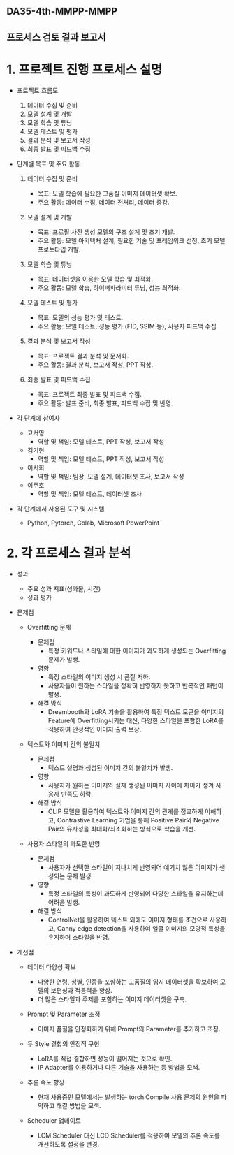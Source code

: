 ## DA35-4th-MMPP-MMPP
## 프로세스 검토 결과 보고서

# 1. 프로젝트 진행 프로세스 설명

- 프로젝트 흐름도
  
    1. 데이터 수집 및 준비
    2. 모델 설계 및 개발
    3. 모델 학습 및 튜닝
    4. 모델 테스트 및 평가
    5. 결과 분석 및 보고서 작성
    6. 최종 발표 및 피드백 수집

- 단계별 목표 및 주요 활동

    1. 데이터 수집 및 준비
       - 목표: 모델 학습에 필요한 고품질 이미지 데이터셋 확보.
       - 주요 활동: 데이터 수집, 데이터 전처리, 데이터 증강.

    2. 모델 설계 및 개발
       - 목표: 프로필 사진 생성 모델의 구조 설계 및 초기 개발.
       - 주요 활동: 모델 아키텍처 설계, 필요한 기술 및 프레임워크 선정, 초기 모델 프로토타입 개발.


    3. 모델 학습 및 튜닝
       - 목표: 데이터셋을 이용한 모델 학습 및 최적화.
       - 주요 활동: 모델 학습, 하이퍼파라미터 튜닝, 성능 최적화.

    4. 모델 테스트 및 평가
       - 목표: 모델의 성능 평가 및 테스트.
       - 주요 활동: 모델 테스트, 성능 평가 (FID, SSIM 등), 사용자 피드백 수집.

    5. 결과 분석 및 보고서 작성
       - 목표: 프로젝트 결과 분석 및 문서화.
       - 주요 활동: 결과 분석, 보고서 작성, PPT 작성.

    6. 최종 발표 및 피드백 수집
       - 목표: 프로젝트 최종 발표 및 피드백 수집.
       - 주요 활동: 발표 준비, 최종 발표, 피드백 수집 및 반영.
   
- 각 단계에 참여자
  
    - 고서영
      - 역할 및 책임: 모델 테스트, PPT 작성, 보고서 작성
    - 김기현
      - 역할 및 책임: 모델 테스트, PPT 작성, 보고서 작성
    - 이서희
      - 역할 및 책임: 팀장, 모델 설계, 데이터셋 조사, 보고서 작성
    - 이주호
      - 역할 및 책임: 모델 테스트, 데이터셋 조사

- 각 단계에서 사용된 도구 및 시스템
    - Python, Pytorch, Colab, Microsoft PowerPoint


# 2. 각 프로세스 결과 분석

- 성과
    - 주요 성과 지표(성과물, 시간)
    - 성과 평가

- 문제점
    - Overfitting 문제
        - 문제점
            - 특정 키워드나 스타일에 대한 이미지가 과도하게 생성되는 Overfitting 문제가 발생.
        - 영향
            - 특정 스타일의 이미지 생성 시 품질 저하.
            - 사용자들이 원하는 스타일을 정확히 반영하지 못하고 반복적인 패턴이 발생.
        - 해결 방식
            - Dreambooth와 LoRA 기술을 활용하여 특정 텍스트 토큰을 이미지의 Feature에 Overfitting시키는 대신, 다양한 스타일을 포함한 LoRA를 적용하여 안정적인 이미지 출력 보장.

    - 텍스트와 이미지 간의 불일치
        - 문제점
            - 텍스트 설명과 생성된 이미지 간의 불일치가 발생.
        - 영향
            - 사용자가 원하는 이미지와 실제 생성된 이미지 사이에 차이가 생겨 사용자 만족도 하락.
        - 해결 방식
            - CLIP 모델을 활용하여 텍스트와 이미지 간의 관계를 정교하게 이해하고, Contrastive Learning 기법을 통해 Positive Pair와 Negative Pair의 유사성을 최대화/최소화하는 방식으로 학습을 개선.
  
    - 사용자 스타일의 과도한 반영
        - 문제점
            - 사용자가 선택한 스타일이 지나치게 반영되어 예기치 않은 이미지가 생성되는 문제 발생.
        - 영향
            - 특정 스타일의 특성이 과도하게 반영되어 다양한 스타일을 유지하는데 어려움 발생.
        - 해결 방식
            - ControlNet을 활용하여 텍스트 외에도 이미지 형태를 조건으로 사용하고, Canny edge detection을 사용하여 얼굴 이미지의 모양적 특성을 유지하며 스타일을 반영.

- 개선점

    - 데이터 다양성 확보
        - 다양한 연령, 성별, 인종을 포함하는 고품질의 임지 데이터셋을 확보하여 모델의 보편성과 적응력을 향상.
        - 더 많은 스타일과 주제를 포함하는 이미지 데이터셋을 구축.
  
    - Prompt 및 Parameter 조정
        - 이미지 품질을 안정화하기 위해 Prompt의 Parameter를 추가하고 조정.
     
    - 두 Style 결합의 안정적 구현
        - LoRA를 직접 결합하면 성능이 떨어지는 것으로 확인. 
        - IP Adapter를 이용하거나 다른 기술을 사용하는 등 방법을 모색.

    - 추론 속도 향상
        - 현재 사용중인 모델에서는 발생하는 torch.Compile 사용 문제의 원인을 파악하고 해결 방법을 모색.
       
    - Scheduler 업데이트
        - LCM Scheduler 대신 LCD Scheduler를 적용하여 모델의 추론 속도를 개선하도록 설정을 변경.
